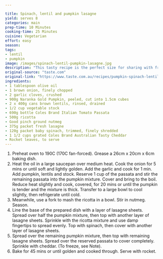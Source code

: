 ```yaml
---

title: Spinach, lentil and pumpkin lasagne
yield: serves 8
categories: main
prep-time: 10 Minutes
cooking-time: 25 Minutes
cuisine: Vegetarian
effort: easy
season:
tags:
- lentil
- pumpkin
image: /images/spinach-lentil-pumpkin-lasagne.jpg
description: "This tasty recipe is the perfect size for sharing with friends and family."
original-source: "taste.com"
original-link: "https://www.taste.com.au/recipes/pumpkin-spinach-lentil-lasagne/b156ffa7-dfa7-4dd9-a14a-4c76f1d6fedd"
ingredients:
- 1 tablespoon olive oil
- 1 brown onion, finely chopped
- 2 garlic cloves, crushed
- 900g Naranka Gold Pumpkin, peeled, cut into 1.5cm cubes
- 2 x 400g cans brown lentils, rinsed, drained
- 1/2 cup vegetable stock
- 690g bottle Coles Brand Italian Tomato Passata
- 500g ricotta
- Good pinch ground nutmeg
- 375g packet fresh lasagne
- 120g packet baby spinach, trimmed, finely shredded
- 1 1/2 cups grated Coles Brand Australian Tasty Cheddar
- Rocket leaves, to serve
---
```


1.  Preheat oven to 190C (170C fan-forced). Grease a 26cm x 20cm x 6cm baking dish.
2. Heat the oil in a large saucepan over medium heat. Cook the onion for 5 mins or until soft and lightly golden. Add the garlic and cook for 1 min. Add pumpkin, lentils and stock. Reserve 1 cup of the passata and stir the remaining passata into the pumpkin mixture. Cover and bring to the boil. Reduce heat slightly and cook, covered, for 20 mins or until the pumpkin is tender and the mixture is thick. Transfer to a large bowl to cool slightly, then refrigerate until cold.
3. Meanwhile, use a fork to mash the ricotta in a bowl. Stir in nutmeg. Season.
4. Line the base of the prepared dish with a layer of lasagne sheets. Spread over half the pumpkin mixture, then top with another layer of lasagne sheets. Sprinkle with the ricotta mixture and use damp fingertips to spread evenly. Top with spinach, then cover with another layer of lasagne sheets.
5. Spread over the remaining pumpkin mixture, then top with remaining lasagne sheets. Spread over the reserved passata to cover completely. Sprinkle with cheddar. (To freeze, see Note).
6. Bake for 45 mins or until golden and cooked through. Serve with rocket.
